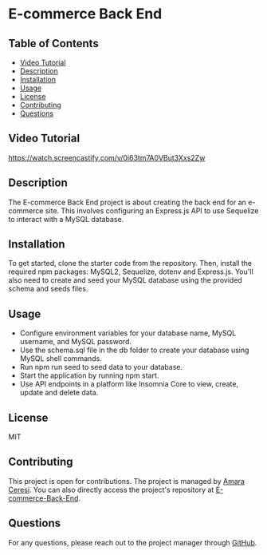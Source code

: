 # E-commerce Back End

## Table of Contents
- [Video Tutorial](#videotutorial)
- [Description](#description)
- [Installation](#installation)
- [Usage](#usage)
- [License](#license)
- [Contributing](#contributing)
- [Questions](#questions)

## Video Tutorial

https://watch.screencastify.com/v/0i63tm7A0VBut3Xxs2Zw

## Description
The E-commerce Back End project is about creating the back end for an e-commerce site. This involves configuring an Express.js API to use Sequelize to interact with a MySQL database.

## Installation
To get started, clone the starter code from the repository. Then, install the required npm packages: MySQL2, Sequelize, dotenv and Express.js. You'll also need to create and seed your MySQL database using the provided schema and seeds files.

## Usage
- Configure environment variables for your database name, MySQL username, and MySQL password.
- Use the schema.sql file in the db folder to create your database using MySQL shell commands.
- Run npm run seed to seed data to your database.
- Start the application by running npm start.
- Use API endpoints in a platform like Insomnia Core to view, create, update and delete data.

## License
MIT

## Contributing
This project is open for contributions. The project is managed by [Amara Ceresi](https://github.com/amaraceresi). You can also directly access the project's repository at [E-commerce-Back-End](https://github.com/amaraceresi/e-commerce-back-end).

## Questions
For any questions, please reach out to the project manager through [GitHub](https://github.com/amaraceresi).
